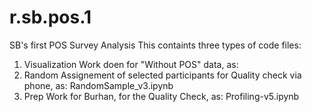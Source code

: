 # r.sb.pos.1
SB's first POS Survey Analysis
This containts three types of code files:
1. Visualization Work doen for "Without POS" data, as: 
2. Random Assignement of selected participants for Quality check via phone, as: RandomSample_v3.ipynb
3. Prep Work for Burhan, for the Quality Check, as: Profiling-v5.ipynb
